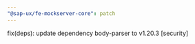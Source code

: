 ```yaml
---
"@sap-ux/fe-mockserver-core": patch
---
```


fix(deps): update dependency body-parser to v1.20.3 [security]
